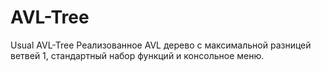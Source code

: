 # AVL-Tree
Usual AVL-Tree
Реализованное AVL дерево с максимальной разницей ветвей 1, стандартный набор функций и консольное меню.
